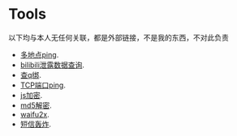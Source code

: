 # Tools

以下均与本人无任何关联，都是外部链接，不是我的东西，不对此负责

*   [多地点ping](https://ping.chinaz.com/).
*   [bilibili泄露数据查询](https://cha.hasu.fun/index.php).
*   [查q绑](https://zy.xywlapi.cc/home.html).
*   [TCP端口ping](https://port.ping.pe).
*   [js加密](https://www.jsjiami.com/).
*   [md5解密](https://cmd5.com/).
*   [waifu2x](https://waifu2x.udp.jp/).
*   [短信轰炸](https://ceya.xichuang.cloud/).

<script async src="https://www.googletagmanager.com/gtag/js?id=UA-190316399-3"></script>
<script>
  window.dataLayer = window.dataLayer || [];
  function gtag(){dataLayer.push(arguments);}
  gtag('js', new Date());
  gtag('config', 'UA-190316399-3');
</script>
